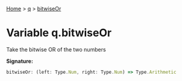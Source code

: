 [Home](../../../index.md) &gt; [q](../../q.md) &gt; [bitwiseOr](./bitwiseor.md)

# Variable q.bitwiseOr

Take the bitwise OR of the two numbers

<b>Signature:</b>

```typescript
bitwiseOr: (left: Type.Num, right: Type.Num) => Type.Arithmetic
```
